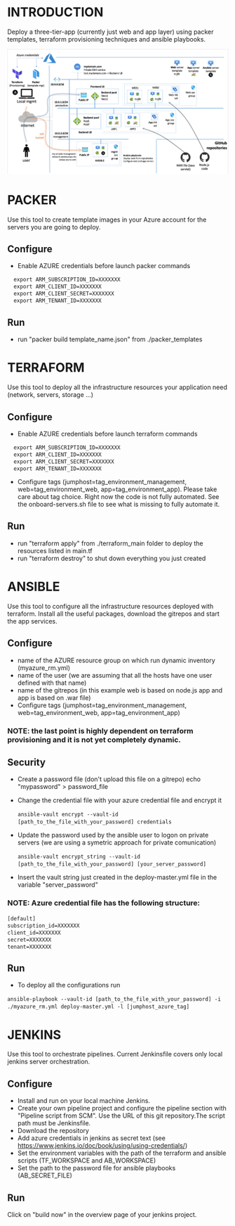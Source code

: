 # INTRODUCTION

Deploy a three-tier-app (currently just web and app layer) using packer templates, terraform provisioning techniques and ansible playbooks.

![photo_name](./images/Architecture.png)

# PACKER

Use this tool to create template images in your Azure account for the servers you are going to deploy.

## Configure
- Enable AZURE credentials before launch packer commands
```
  export ARM_SUBSCRIPTION_ID=XXXXXXX
  export ARM_CLIENT_ID=XXXXXXX
  export ARM_CLIENT_SECRET=XXXXXXX
  export ARM_TENANT_ID=XXXXXXX
```

## Run
- run "packer build template_name.json" from ./packer_templates

# TERRAFORM

Use this tool to deploy all the infrastructure resources your application need (network, servers, storage ...)

## Configure
- Enable AZURE credentials before launch terraform commands
```
  export ARM_SUBSCRIPTION_ID=XXXXXXX
  export ARM_CLIENT_ID=XXXXXXX
  export ARM_CLIENT_SECRET=XXXXXXX
  export ARM_TENANT_ID=XXXXXXX
```
- Configure tags (jumphost=tag_environment_management, web=tag_environment_web, app=tag_environment_app). Please take care about tag choice. Right now the code is not fully automated. See the onboard-servers.sh file to see what is missing to fully automate it.

## Run
- run "terraform apply" from ./terraform_main folder to deploy the resources listed in main.tf
- run "terraform destroy" to shut down everything you just created

# ANSIBLE

Use this tool to configure all the infrastructure resources deployed with terraform.
Install all the useful packages, download the gitrepos and start the app services.

## Configure
- name of the AZURE resource group on which run dynamic inventory (myazure_rm.yml)
- name of the user (we are assuming that all the hosts have one user defined with that name)
- name of the gitrepos (in this example web is based on node.js app and app is based on .war file)
- Configure tags (jumphost=tag_environment_management, web=tag_environment_web, app=tag_environment_app)

### NOTE: the last point is highly dependent on terraform provisioning and it is not yet completely dynamic.

## Security
- Create a password file (don't upload this file on a gitrepo)
  echo "mypassword" > password_file
- Change the credential file with your azure credential file and encrypt it

  `ansible-vault encrypt --vault-id [path_to_the_file_with_your_password] credentials`
- Update the password used by the ansible user to logon on private servers (we are using a symetric approach for private comunication)

  `ansible-vault encrypt_string --vault-id [path_to_the_file_with_your_password] [your_server_password]`
- Insert the vault string just created in the deploy-master.yml file in the variable "server_password"

### NOTE: Azure credential file has the following structure:

```
[default]
subscription_id=XXXXXXX
client_id=XXXXXXX
secret=XXXXXXX
tenant=XXXXXXX
```

## Run

- To deploy all the configurations run

`ansible-playbook --vault-id [path_to_the_file_with_your_password] -i ./myazure_rm.yml deploy-master.yml -l [jumphost_azure_tag]`

# JENKINS

Use this tool to orchestrate pipelines.
Current Jenkinsfile covers only local jenkins server orchestration.

## Configure

- Install and run on your local machine Jenkins.
- Create your own pipeline project and configure the pipeline section with "Pipeline script from SCM". Use the URL of this git repository.The script path must be Jenkinsfile.
- Download the repository
- Add azure credentials in jenkins as secret text (see https://www.jenkins.io/doc/book/using/using-credentials/)
- Set the environment variables with the path of the terraform and ansible scripts (TF_WORKSPACE and AB_WORKSPACE)
- Set the path to the password file for ansible playbooks (AB_SECRET_FILE)

## Run

Click on "build now" in the overview page of your jenkins project.
